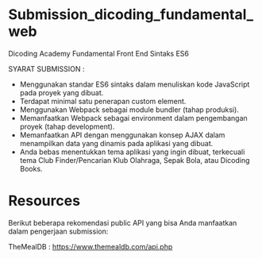 # Submission_dicoding_fundamental_web
Dicoding Academy Fundamental Front End Sintaks ES6

SYARAT SUBMISSION :

* Menggunakan standar ES6 sintaks dalam menuliskan kode JavaScript pada proyek yang dibuat.
* Terdapat minimal satu penerapan custom element.
* Menggunakan Webpack sebagai module bundler (tahap produksi).
* Memanfaatkan Webpack sebagai environment dalam pengembangan
  proyek (tahap development).
* Memanfaatkan API dengan menggunakan konsep AJAX dalam
  menampilkan data yang dinamis pada aplikasi yang dibuat.
* Anda bebas menentukkan tema aplikasi yang ingin dibuat, 
  terkecuali tema Club Finder/Pencarian Klub Olahraga, Sepak Bola, atau Dicoding Books.
  
# Resources
Berikut beberapa rekomendasi public API yang bisa Anda manfaatkan dalam pengerjaan submission:

TheMealDB : https://www.themealdb.com/api.php



